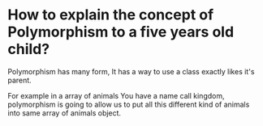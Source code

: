 #  How to explain the concept of Polymorphism to a five years old child?

Polymorphism has many form, It has a way to use a class exactly likes it's parent.  
 
 For example in a array of animals You have a name call kingdom, polymorphism is going to allow us to put all this different kind of animals into same array of animals object.  
 

